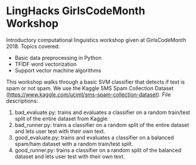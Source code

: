 # LingHacks GirlsCodeMonth Workshop
Introductory computational linguistics workshop given at GirlsCodeMonth 2018. 
Topics covered:
* Basic data preprocessing in Python
* TFIDF word vectorization
* Support vector machine algorithms

This workshop walks through a basic SVM classifier that detects if text is spam or not spam. We use the Kaggle SMS Spam Collection Dataset (https://www.kaggle.com/uciml/sms-spam-collection-dataset). File descriptions:
1. bad_evaluate.py: trains and evaluates a classifier on a random train/test split of the entire dataset from Kaggle.
2. bad_runner.py: trains a classifier on a random split of the entire dataset and lets user test with their own text.
3. good_evaluate.py: trains and evaluates a classifier on a balanced spam/ham dataset with a random train/test split.
4. good_runner.py: trains a classifier on a random split of the balanced dataset and lets user test with their own text.

